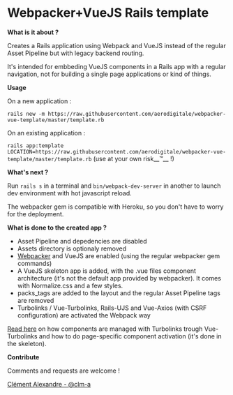 # Webpacker+VueJS Rails template

__What is it about ?__

Creates a Rails application using Webpack and VueJS instead of the regular Asset Pipeline but with legacy backend routing.

It's intended for embbeding VueJS components in a Rails app with a regular navigation, not for building a single page applications or kind of things.

__Usage__

On a new application :

`rails new -m https://raw.githubusercontent.com/aerodigitale/webpacker-vue-template/master/template.rb`

On an existing application :

`rails app:template LOCATION=https://raw.githubusercontent.com/aerodigitale/webpacker-vue-template/master/template.rb`
(use at your own risk__™__ !)

__What's next ?__

Run `rails s` in a terminal and `bin/webpack-dev-server` in another to launch dev environment with hot javascript reload.

The webpacker gem is compatible with Heroku, so you don't have to worry for the deployment.

__What is done to the created app ?__

- Asset Pipeline and depedencies are disabled
- Assets directory is optionaly removed
- [Webpacker](https://github.com/rails/webpacker) and VueJS are enabled (using the regular webpacker gem commands)
- A VueJS skeleton app is added, with the .vue files component architecture (it's not the default app provided by webpacker).
It comes with Normalize.css and a few styles.
- packs_tags are added to the layout and the regular Asset Pipeline tags are removed
- Turbolinks / Vue-Turbolinks, Rails-UJS and Vue-Axios (with CSRF configuration) are activated the Webpack way

[Read here](https://github.com/jeffreyguenther/vue-turbolinks) on how components are managed with Turbolinks trough Vue-Turbolinks and how to do page-specific component activation (it's done in the skeleton).

__Contribute__

Comments and requests are welcome !

[Clément Alexandre - @clm-a](https://github.com/clm-a)
